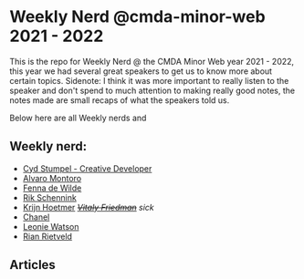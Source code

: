 # Weekly Nerd @cmda-minor-web 2021 - 2022

This is the repo for Weekly Nerd @ the CMDA Minor Web year 2021 - 2022, this year we had several great speakers to get us to know more about certain topics.
Sidenote: I think it was more important to really listen to the speaker and don't spend to much attention to making really good notes, the notes made are small recaps of what the speakers told us.

Below here are all Weekly nerds and 


## Weekly nerd:
- [Cyd Stumpel - Creative Developer]()
- [Alvaro Montoro]()
- [Fenna de Wilde]()
- [Rik Schennink]()
- [Krijn Hoetmer]()
_~~[Vitaly Friedman]()~~ sick_
- [Chanel]()
- [Leonie Watson]()
- [Rian Rietveld]()

## Articles


